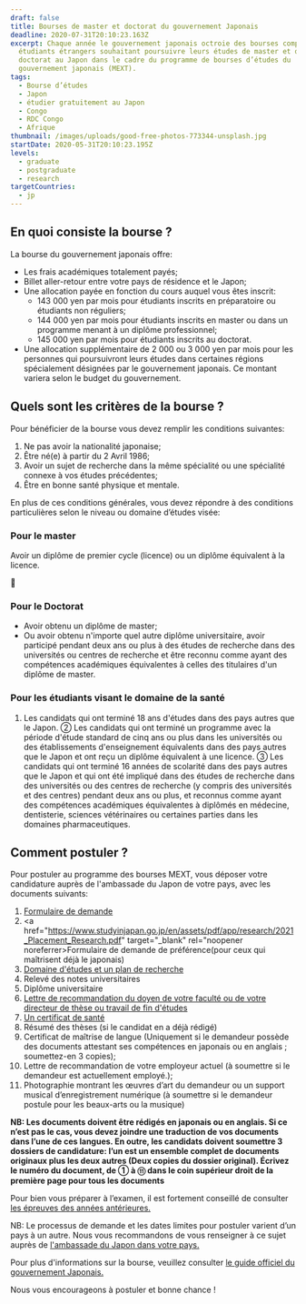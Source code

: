 ```yaml
---
draft: false
title: Bourses de master et doctorat du gouvernement Japonais
deadline: 2020-07-31T20:10:23.163Z
excerpt: Chaque année le gouvernement japonais octroie des bourses complètes aux
  étudiants étrangers souhaitant poursuivre leurs études de master et de
  doctorat au Japon dans le cadre du programme de bourses d’études du
  gouvernement japonais (MEXT).
tags:
  - Bourse d’études
  - Japon
  - étudier gratuitement au Japon
  - Congo
  - RDC Congo
  - Afrique
thumbnail: /images/uploads/good-free-photos-773344-unsplash.jpg
startDate: 2020-05-31T20:10:23.195Z
levels:
  - graduate
  - postgraduate
  - research
targetCountries:
  - jp
---
```

## En quoi consiste la bourse ?

La bourse du gouvernement japonais offre:

* Les frais académiques totalement payés;
* Billet aller-retour entre votre pays de résidence et le Japon;
* Une allocation payée en fonction du cours auquel vous êtes inscrit:
  * 143 000 yen par mois pour étudiants inscrits en préparatoire ou étudiants non réguliers;
  * 144 000 yen par mois pour étudiants inscrits en master ou dans un programme menant à un diplôme professionnel;
  * 145 000 yen par mois pour étudiants inscrits au doctorat.
* Une allocation supplémentaire de 2 000 ou 3 000 yen par mois pour les personnes qui poursuivront leurs études dans certaines régions spécialement désignées par le gouvernement japonais. Ce montant variera selon le budget du gouvernement.


## Quels sont les critères de la bourse ?

Pour bénéficier de la bourse vous devez remplir les conditions suivantes:

1. Ne pas avoir la nationalité japonaise;
2. Être né(e) à partir du 2 Avril 1986;
3. Avoir un sujet de recherche dans la même spécialité ou une spécialité connexe à vos études précédentes;
4. Être en bonne santé physique et mentale.

En plus de ces conditions générales, vous devez répondre à des conditions particulières selon le niveau ou domaine d’études visée:


### Pour le master

Avoir un diplôme de premier cycle (licence) ou un diplôme équivalent à la licence.

### Pour le Doctorat 

* Avoir obtenu un diplôme de master;
* Ou avoir obtenu n'importe quel autre diplôme universitaire, avoir participé pendant deux ans ou plus à des études de recherche dans des universités ou centres de recherche et être reconnu comme ayant des compétences académiques équivalentes à celles des titulaires d'un diplôme de master.

### Pour les étudiants visant le domaine de la santé

1. Les candidats qui ont terminé 18 ans d'études dans des pays autres que le Japon. ② Les candidats qui ont terminé un programme avec la période d'étude standard de cinq ans ou plus dans les universités ou des établissements d'enseignement équivalents dans des pays autres que le Japon et ont reçu un diplôme équivalent à une licence.
③ Les candidats qui ont terminé 16 années de scolarité dans des pays autres que le Japon et qui ont été
impliqué dans des études de recherche dans des universités ou des centres de recherche (y compris des universités et des centres) pendant deux ans ou plus, et reconnus comme ayant des compétences académiques équivalentes à diplômés en médecine, dentisterie, sciences vétérinaires ou certaines parties dans les domaines pharmaceutiques.

## Comment postuler ?

Pour postuler au programme des bourses MEXT, vous déposer votre candidature auprès de l'ambassade du Japon de votre pays, avec les documents suivants:

1. <a href="https://www.studyinjapan.go.jp/en/assets/xlsx/2021_Application_Research.xlsx" target="_blank" rel="noopener noreferrer">Formulaire de demande</a>
2. <a href="https://www.studyinjapan.go.jp/en/assets/pdf/app/research/2021_Placement_Research.pdf" target="_blank" rel="noopener noreferrer>Formulaire de demande de préférence</a>(pour ceux qui maîtrisent déjà le japonais)
3. <a href="https://www.studyinjapan.go.jp/en/assets/pdf/app/research/2021_FieldStudy_Research.docx" target="_blank" rel="noopener noreferrer">Domaine d'études et un plan de recherche</a>
4. Relevé des notes universitaires
5. Diplôme universitaire
6. <a href="https://www.studyinjapan.go.jp/en/assets/pdf/app/research/2021_SampleRecommendation.pdf" target="_blank" rel="noopener noreferrer">Lettre de recommandation du doyen de votre faculté ou de votre directeur de thèse ou travail de fin d'études</a>
7. <a href="https://www.studyinjapan.go.jp/en/assets/pdf/app/undergraduate/2021_HealthCertificate.pdf" target="_blank" rel="noopener noreferrer">Un certificat de santé</a>
8. Résumé des thèses (si le candidat en a déjà rédigé)
9. Certificat de maîtrise de langue (Uniquement si le demandeur possède des documents attestant ses compétences en japonais ou en anglais ; soumettez-en 3 copies);
10. Lettre de recommandation de votre employeur actuel (à soumettre si le demandeur est actuellement employé.);
11. Photographie montrant les œuvres d’art du demandeur ou un support musical d’enregistrement numérique (à soumettre si le demandeur postule pour les beaux-arts ou la musique)

**NB: Les documents doivent être rédigés en japonais ou en anglais. Si ce n’est pas le cas, vous devez joindre une traduction de vos documents dans l’une de ces langues. En outre, les candidats doivent soumettre 3 dossiers de candidature: l’un est un ensemble complet de documents originaux plus les deux autres (Deux copies du dossier original). Écrivez le numéro du document, de ① à ⑪ dans le coin supérieur droit de la première page pour tous les documents**

Pour bien vous préparer à l’examen, il est fortement conseillé de consulter <a href="https://www.studyinjapan.go.jp/en/planning/scholarship/application/examination/index.html" target="_blank" rel="noopener noreferrer">les épreuves des années antérieures.</a>

NB: Le processus de demande et les dates limites pour postuler varient d’un pays à un autre. Nous vous recommandons de vous renseigner à ce sujet auprès de <a href="https://www.mofa.go.jp/about/emb_cons/mofaserv.html" target="_blank" rel="noopener noreferrer">l'ambassade du Japon dans votre pays.</a>

Pour plus d'informations sur la bourse, veuillez consulter <a href="https://www.studyinjapan.go.jp/en/assets/pdf/app/research/2021_Guidelines_Research_E.pdf" target="_blank" rel="noopener noreferrer">le guide officiel du gouvernement Japonais.</a>

Nous vous encourageons à postuler et bonne chance !